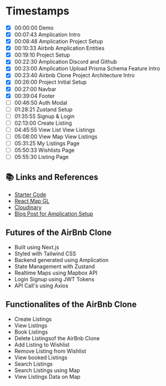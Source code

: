 # Timestamps

- [x] 00:00:00 Demo
- [x] 00:07:43 Amplication Intro
- [x] 00:08:48 Amplication Project Setup
- [x] 00:10:33 Airbnb Amplication Entities
- [x] 00:19:10 Project Setup
- [x] 00:22:30 Amplication Discord and Github
- [x] 00:23:00 Amplication Upload Prisma Schema Feature Intro
- [x] 00:23:40 Airbnb Clone Project Architecture Intro
- [x] 00:26:00 Project Initial Setup
- [x] 00:27:00 Navbar
- [x] 00:39:04 Footer
- [ ] 00:46:50 Auth Modal
- [ ] 01:28:21 Zustand Setup
- [ ] 01:35:55 Signup & Login
- [ ] 02:13:00 Create Listing
- [ ] 04:45:55 View List View Listings
- [ ] 05:08:00 View Map View Listings
- [ ] 05:31:25 My Listings Page
- [ ] 05:50:33 Wishlists Page
- [ ] 05:55:30 Listing Page

## 📚 Links and References

- [Starter Code](https://github.com/koolkishan/nextjs)
- [React Map GL](https://visgl.github.io/react-map-gl/)
- [Cloudinary](https://cloudinary.com/)
- [Blog Post for Amplication Setup](https://dev.to/koolkishan/full-stack-...)

## Futures of the AirBnb Clone
 
- Built using Next.js
- Styled with Tailwind CSS
- Backend generated using Amplication
- State Management with Zustand
- Realtime Maps using Mapbox API 
- Login Signup using JWT Tokens
- API Call's using Axios

## Functionalites of the AirBnb Clone

- Create Listings
- View Listings
- Book Listings
- Delete Listingsof the AirBnb Clone
- Add Listing to Wishlist
- Remove Listing from Wishlist
- View booked Listings
- Search Listings
- Search Listings using Map
- View Listings Data on Map